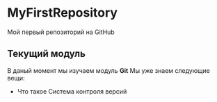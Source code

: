 # MyFirstRepository
Мой первый репозиторий на GitHub
## Текущий модуль 
В даный момент мы изучаем модуль **Git**
Мы уже знаем следующие вещи:
* Что такое Система контроля версий
